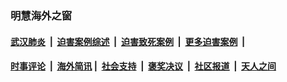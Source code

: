 
### 明慧海外之窗

####  [武汉肺炎](indexes/365.md?t=05011400) &nbsp;|&nbsp;  [迫害案例综述](indexes/328.md?t=05011400) &nbsp;|&nbsp; [迫害致死案例](indexes/277.md?t=05011400)  &nbsp;|&nbsp; [更多迫害案例](indexes/81.md?t=05011400)  &nbsp;|&nbsp; 
####  [时事评论](indexes/19.md?t=05011400) &nbsp;|&nbsp; [海外简讯](indexes/245.md?t=05011400)&nbsp;|&nbsp;  [社会支持](indexes/140.md?t=05011400) &nbsp;|&nbsp; [褒奖决议](indexes/282.md?t=05011400) &nbsp;|&nbsp; [社区报道](indexes/91.md?t=05011400)  &nbsp;|&nbsp; [天人之间](indexes/78.md?t=05011400) 

